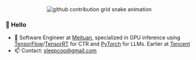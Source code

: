 <div align="center">




<!-- Snake Code Contribution Map 贪吃蛇代码贡献图 -->
<picture>
  <source media="(prefers-color-scheme: dark)" srcset="https://raw.githubusercontent.com/sleepcoo/Peter-JXL/output/github-contribution-grid-snake-dark.svg">
  <source media="(prefers-color-scheme: light)" srcset="https://raw.githubusercontent.com/sleepcoo/Peter-JXL/output/github-contribution-grid-snake.svg">
  <img alt="github contribution grid snake animation" src="https://raw.githubusercontent.com/sleepcoo/Peter-JXL/output/github-contribution-grid-snake.svg">
</picture>

</div>



###  🙋 Hello

- 💼 Software Engineer at [Meituan](https://www.meituan.com/en-US/about-us), specialized in GPU inference using [TensorFlow](https://github.com/NVIDIA/tensorflow)/[TensorRT](https://github.com/NVIDIA/TensorRT) for CTR and [PyTorch](https://github.com/pytorch/pytorch) for LLMs. Earlier at [Tencent](https://en.wikipedia.org/wiki/Tencent)
- 📫 Contact: sleepcoo@gmail.com


